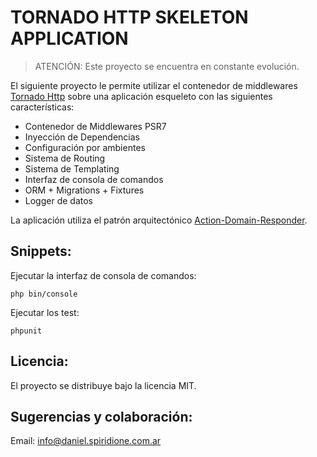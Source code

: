 TORNADO HTTP SKELETON APPLICATION
=================================

> ATENCIÓN: Este proyecto se encuentra en constante evolución.

El siguiente proyecto le permite utilizar el contenedor de middlewares [Tornado Http](http://tornadohttp.com)
sobre una aplicación esqueleto con las siguientes características:

* Contenedor de Middlewares PSR7
* Inyección de Dependencias
* Configuración por ambientes
* Sistema de Routing
* Sistema de Templating
* Interfaz de consola de comandos
* ORM + Migrations + Fixtures
* Logger de datos

La aplicación utiliza el patrón arquitectónico [Action-Domain-Responder](https://github.com/pmjones/adr).

## Snippets:

Ejecutar la interfaz de consola de comandos:
```
php bin/console
```

Ejecutar los test:
```
phpunit
```

## Licencia:

El proyecto se distribuye bajo la licencia MIT.

## Sugerencias y colaboración:

Email: info@daniel.spiridione.com.ar
